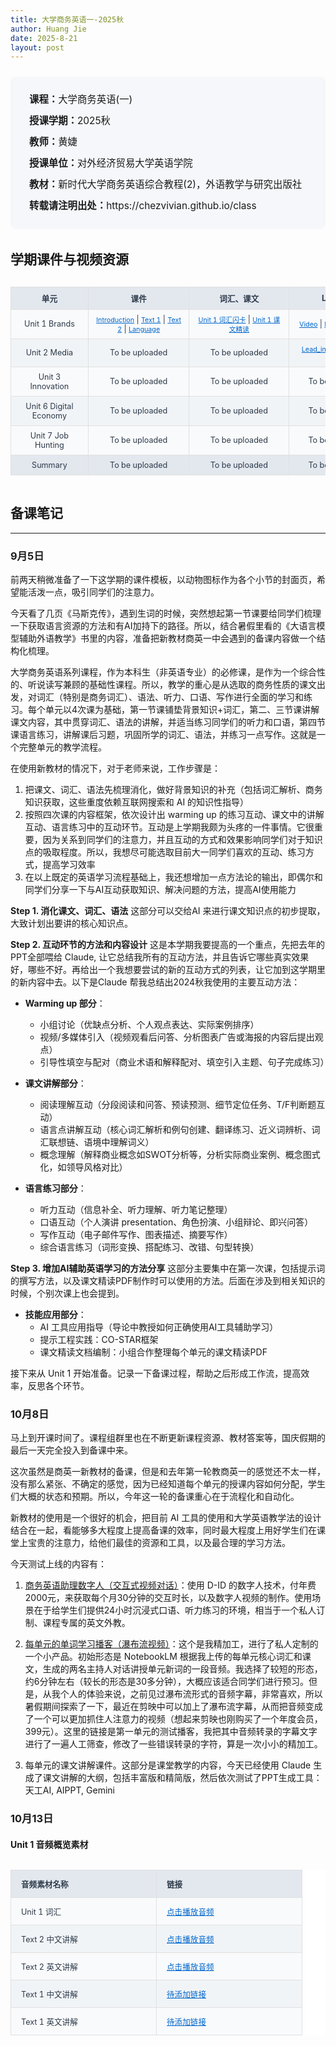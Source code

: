 ```yaml
---
title: 大学商务英语一-2025秋
author: Huang Jie
date: 2025-8-21
layout: post
---
```


<!-- 课程简介区块 -->
<div style="background:#f5f7fa; border-radius:8px; padding:20px 30px; margin:24px 0 32px 0; font-size:1.1em; line-height:2.2;">
<strong>课程：</strong>大学商务英语(一)<br>
<strong>授课学期：</strong>2025秋<br>
<strong>教师：</strong>黄婕<br>
<strong>授课单位：</strong>对外经济贸易大学英语学院<br>
<strong>教材：</strong>新时代大学商务英语综合教程(2)，外语教学与研究出版社<br>
<strong>转载请注明出处：</strong>https://chezvivian.github.io/class
</div>

<!-- 课件与精读表格 -->
## 学期课件与视频资源

<div style="overflow-x: auto; margin-bottom: 32px;">
<table style="width:100%; min-width: 600px; border-collapse:collapse; text-align:center; font-size:0.9em; background:#fff;">
  <tr style="background:#e3e8ef; color:#2d3a4a;">
    <th style="border:1px solid #e0e0e0; padding:8px 12px; min-width:80px;">单元</th>
    <th style="border:1px solid #e0e0e0; padding:8px 12px; min-width:100px;">课件</th>
    <th style="border:1px solid #e0e0e0; padding:8px 12px; min-width:120px;">词汇、课文</th>
    <th style="border:1px solid #e0e0e0; padding:8px 12px; min-width:120px;">Lead-in</th>
  </tr>
  <tr style="background:#f9fafb; color:#2d3a4a;">
    <td style="border:1px solid #e0e0e0; padding:8px 12px;">Unit 1 Brands</td>
    <td style="border:1px solid #e0e0e0; padding:8px 12px;">
      <a href="https://chezvivian.github.io/class/BE_pdf/2025秋/2025秋-商英一-introduction.pdf" target="_blank" style="color:#0066cc; text-decoration:underline; font-size:0.85em;">Introduction</a> | 
      <a href="https://chezvivian.github.io/class/BE_pdf/2025秋/2025秋-商英一-Unit1_Text1.pdf" target="_blank" style="color:#0066cc; text-decoration:underline; font-size:0.85em;">Text 1</a> | 
      <a href="https://chezvivian.github.io/class/BE_pdf/2025秋/2025秋-商英一-Unit1_Text2.pdf" target="_blank" style="color:#0066cc; text-decoration:underline; font-size:0.85em;">Text 2</a> | 
      <a href="https://chezvivian.github.io/class/BE_pdf/2025秋/2025秋-商英一-Unit1_Language.pdf" target="_blank" style="color:#0066cc; text-decoration:underline; font-size:0.85em;">Language</a>
    </td>
    <td style="border:1px solid #e0e0e0; padding:8px 12px;">
      <a href="https://chezvivian.github.io/class/BE_pdf/2025秋/Unit1_brands_词汇闪卡_更新音标.pdf" target="_blank" style="color:#0066cc; text-decoration:underline; font-size:0.85em;">Unit 1 词汇闪卡</a> |
      <a href="https://chezvivian.github.io/class/BE_pdf/2025秋/Unit1_brands_text_analysis.pdf" target="_blank" style="color:#0066cc; text-decoration:underline; font-size:0.85em;">Unit 1 课文精读</a> 
    </td>
    <td style="border:1px solid #e0e0e0; padding:8px 12px;">
      <a href="https://verbose-temple-e01.notion.site/Unit-1-Brands-video-2865a9c7a6668003aa31e25ae2882590?pvs=73" target="_blank" style="color:#0066cc; text-decoration:underline; font-size:0.85em;">Video</a> | 
      <a href="https://verbose-temple-e01.notion.site/Unit-1-Brands-audio-2865a9c7a666803fb332cd154c2f709b?pvs=74" target="_blank" style="color:#0066cc; text-decoration:underline; font-size:0.85em;">Lead in Podcast</a>
    </td>
  </tr>
  <tr style="background:#f1f4f7; color:#2d3a4a;">
    <td style="border:1px solid #e0e0e0; padding:8px 12px;">Unit 2 Media</td>
    <td style="border:1px solid #e0e0e0; padding:8px 12px;">To be uploaded</td>
    <td style="border:1px solid #e0e0e0; padding:8px 12px;">To be uploaded</td>
    <td style="border:1px solid #e0e0e0; padding:8px 12px;">
          <a href="https://verbose-temple-e01.notion.site/Unit-2-Media-Lead-in-Video-2985a9c7a666808186b9f2007203af9f?source=copy_link" target="_blank" style="color:#0066cc; text-decoration:underline; font-size:0.85em;">Lead_in Video</a> | 
          <a href="https://verbose-temple-e01.notion.site/Unit-2-Text-1-Video-explanation-29c5a9c7a66680ec9750d71c61b01854?source=copy_link" target="_blank" style="color:#0066cc; text-decoration:underline; font-size:0.85em;">Text 1 Video</a></td>
  </tr>
  <tr style="background:#f9fafb; color:#2d3a4a;">
    <td style="border:1px solid #e0e0e0; padding:8px 12px;">Unit 3 Innovation</td>
    <td style="border:1px solid #e0e0e0; padding:8px 12px;">To be uploaded</td>
    <td style="border:1px solid #e0e0e0; padding:8px 12px;">To be uploaded</td>
    <td style="border:1px solid #e0e0e0; padding:8px 12px;">To be uploaded</td>
  </tr>
  <tr style="background:#f1f4f7; color:#2d3a4a;">
    <td style="border:1px solid #e0e0e0; padding:8px 12px;">Unit 6 Digital Economy</td>
    <td style="border:1px solid #e0e0e0; padding:8px 12px;">To be uploaded</td>
    <td style="border:1px solid #e0e0e0; padding:8px 12px;">To be uploaded</td>
    <td style="border:1px solid #e0e0e0; padding:8px 12px;">To be uploaded</td>
  </tr>
  <tr style="background:#f9fafb; color:#2d3a4a;">
    <td style="border:1px solid #e0e0e0; padding:8px 12px;">Unit 7 Job Hunting</td>
    <td style="border:1px solid #e0e0e0; padding:8px 12px;">To be uploaded</td>
    <td style="border:1px solid #e0e0e0; padding:8px 12px;">To be uploaded</td>
    <td style="border:1px solid #e0e0e0; padding:8px 12px;">To be uploaded</td>
  </tr>
  <tr style="background:#e3e8ef; color:#2d3a4a;">
    <td style="border:1px solid #e0e0e0; padding:8px 12px;">Summary</td>
    <td style="border:1px solid #e0e0e0; padding:8px 12px;">To be uploaded</td>
    <td style="border:1px solid #e0e0e0; padding:8px 12px;">To be uploaded</td>
    <td style="border:1px solid #e0e0e0; padding:8px 12px;">To be uploaded</td>
  </tr>
</table>
</div>

<!-- 结课感想美化区块 -->
## 备课笔记
---

### 9月5日

前两天稍微准备了一下这学期的课件模板，以动物图标作为各个小节的封面页，希望能活泼一点，吸引同学们的注意力。

今天看了几页《马斯克传》，遇到生词的时候，突然想起第一节课要给同学们梳理一下获取语言资源的方法和有AI加持下的路径。所以，结合暑假里看的《大语言模型辅助外语教学》书里的内容，准备把新教材商英一中会遇到的备课内容做一个结构化梳理。

大学商务英语系列课程，作为本科生（非英语专业）的必修课，是作为一个综合性的、听说读写兼顾的基础性课程。所以，教学的重心是从选取的商务性质的课文出发，对词汇（特别是商务词汇）、语法、听力、口语、写作进行全面的学习和练习。每个单元以4次课为基础，第一节课铺垫背景知识+词汇，第二、三节课讲解课文内容，其中贯穿词汇、语法的讲解，并适当练习同学们的听力和口语，第四节课语言练习，讲解课后习题，巩固所学的词汇、语法，并练习一点写作。这就是一个完整单元的教学流程。

在使用新教材的情况下，对于老师来说，工作步骤是：
1. 把课文、词汇、语法先梳理消化，做好背景知识的补充（包括词汇解析、商务知识获取，这些重度依赖互联网搜索和 AI 的知识性指导）
2. 按照四次课的内容框架，依次设计出 warming up 的练习互动、课文中的讲解互动、语言练习中的互动环节。互动是上学期我颇为头疼的一件事情。它很重要，因为关系到同学们的注意力，并且互动的方式和效果影响同学们对于知识点的吸取程度。所以，我想尽可能选取目前大一同学们喜欢的互动、练习方式，提高学习效率
3. 在以上既定的英语学习流程基础上，我还想增加一点方法论的输出，即偶尔和同学们分享一下与AI互动获取知识、解决问题的方法，提高AI使用能力

**Step 1. 消化课文、词汇、语法**
这部分可以交给AI 来进行课文知识点的初步提取，大致计划出要讲的核心知识点。

**Step 2. 互动环节的方法和内容设计**
这是本学期我要提高的一个重点，先把去年的PPT全部喂给 Claude, 让它总结我所有的互动方法，并且告诉它哪些真实效果好，哪些不好。再给出一个我想要尝试的新的互动方式的列表，让它加到这学期里的新内容中去。以下是Claude 帮我总结出2024秋我使用的主要互动方法：

- **Warming up 部分**：
  - 小组讨论（优缺点分析、个人观点表达、实际案例排序）
  - 视频/多媒体引入（视频观看后问答、分析图表广告或海报的内容后提出观点）
  - 引导性填空与配对（商业术语和解释配对、填空引入主题、句子完成练习）

- **课文讲解部分**：
  - 阅读理解互动（分段阅读和问答、预读预测、细节定位任务、T/F判断题互动）
  - 语言点讲解互动（核心词汇解析和例句创建、翻译练习、近义词辨析、词汇联想链、语境中理解词义）
  - 概念理解（解释商业概念如SWOT分析等，分析实际商业案例、概念图式化，如领导风格对比）

- **语言练习部分**：
  - 听力互动（信息补全、听力理解、听力笔记整理）
  - 口语互动（个人演讲 presentation、角色扮演、小组辩论、即兴问答）
  - 写作互动（电子邮件写作、图表描述、摘要写作）
  - 综合语言练习（词形变换、搭配练习、改错、句型转换）

**Step 3. 增加AI辅助英语学习的方法分享**
这部分主要集中在第一次课，包括提示词的撰写方法，以及课文精读PDF制作时可以使用的方法。后面在涉及到相关知识的时候，个别次课上也会提到。

- **技能应用部分**：
  - AI 工具应用指导（导论中教授如何正确使用AI工具辅助学习）
  - 提示工程实践：CO-STAR框架
  - 课文精读文档编制：小组合作整理每个单元的课文精读PDF

接下来从 Unit 1 开始准备。记录一下备课过程，帮助之后形成工作流，提高效率，反思各个环节。


### 10月8日 

马上到开课时间了。课程组群里也在不断更新课程资源、教材答案等，国庆假期的最后一天完全投入到备课中来。

这次虽然是商英一新教材的备课，但是和去年第一轮教商英一的感觉还不太一样，没有那么紧张、不确定的感觉，因为已经知道每个单元的授课内容如何分配，学生们大概的状态和预期。所以，今年这一轮的备课重心在于流程化和自动化。

新教材的使用是一个很好的机会，把目前 AI 工具的使用和大学英语教学法的设计结合在一起，看能够多大程度上提高备课的效率，同时最大程度上用好学生们在课堂上宝贵的注意力，给他们最佳的资源和工具，以及最合理的学习方法。

今天测试上线的内容有：

1. <a href="https://studio.d-id.com/agents/share?id=agt_AARr0Q-v&utm_source=copy&key=WVhWMGFEQjhOamd4WVRBeFltRXlaR05oTVRjMU5EZGtabVl4TkRjMU9saHZhV0ZZYm1acGRrdDVORFJLUkZaU1JVUmpZdz09" target="_blank">商务英语助理数字人（交互式视频对话）</a>：使用 D-ID 的数字人技术，付年费2000元，来获取每个月30分钟的交互时长，以及数字人视频的制作。使用场景在于给学生们提供24小时沉浸式口语、听力练习的环境，相当于一个私人订制、课程专属的英文外教。

2. <a href="https://verbose-temple-e01.notion.site/Unit-1-Brands-video-2865a9c7a6668003aa31e25ae2882590?pvs=73" target="_blank">每单元的单词学习播客（瀑布流视频）</a>：这个是我精加工，进行了私人定制的一个小产品。初始形态是 NotebookLM 根据我上传的每单元核心词汇和课文，生成的两名主持人对话讲授单元新词的一段音频。我选择了较短的形态，约6分钟左右（较长的形态是30多分钟），大概应该适合同学们进行预习。但是，从我个人的体验来说，之前见过瀑布流形式的音频字幕，非常喜欢，所以暑假期间探索了一下，最近在剪映中可以加上了瀑布流字幕，从而把音频变成了一个可以更加抓住人注意力的视频（想起来剪映也刚购买了一个年度会员，399元）。这里的链接是第一单元的测试播客，我把其中音频转录的字幕文字进行了一遍人工筛查，修改了一些错误转录的字符，算是一次小小的精加工。

3. 每单元的课文讲解课件。这部分是课堂教学的内容，今天已经使用 Claude 生成了课文讲解的大纲，包括丰富版和精简版，然后依次测试了PPT生成工具：天工AI, AIPPT, Gemini

### 10月13日

#### Unit 1 音频概览素材

<div style="overflow-x: auto; margin-bottom: 32px;">
<table style="width:100%; min-width: 400px; border-collapse:collapse; text-align:left; font-size:0.9em; background:#fff;">
  <tr style="background:#e3e8ef; color:#2d3a4a;">
    <th style="border:1px solid #e0e0e0; padding:12px 16px; min-width:200px;">音频素材名称</th>
    <th style="border:1px solid #e0e0e0; padding:12px 16px; min-width:200px;">链接</th>
  </tr>
  <tr style="background:#f9fafb; color:#2d3a4a;">
    <td style="border:1px solid #e0e0e0; padding:12px 16px;">Unit 1 词汇</td>
    <td style="border:1px solid #e0e0e0; padding:12px 16px;"><a href="https://verbose-temple-e01.notion.site/Unit-1-Brands-audio-2865a9c7a666803fb332cd154c2f709b" target="_blank" style="color:#0066cc; text-decoration:underline;">点击播放音频</a></td>
  </tr>
  <tr style="background:#f1f4f7; color:#2d3a4a;">
    <td style="border:1px solid #e0e0e0; padding:12px 16px;">Text 2 中文讲解</td>
    <td style="border:1px solid #e0e0e0; padding:12px 16px;"><a href="https://verbose-temple-e01.notion.site/Unit-1-Text-2-28b5a9c7a66680c49541d012e37b5bc0?pvs=74" target="_blank" style="color:#0066cc; text-decoration:underline;">点击播放音频</a></td>
  </tr>
  <tr style="background:#f9fafb; color:#2d3a4a;">
    <td style="border:1px solid #e0e0e0; padding:12px 16px;">Text 2 英文讲解</td>
    <td style="border:1px solid #e0e0e0; padding:12px 16px;"><a href="https://verbose-temple-e01.notion.site/Unit-1-Text-2-explanation-28b5a9c7a66680d58a54e5363fa1ac24?pvs=74" target="_blank" style="color:#0066cc; text-decoration:underline;">点击播放音频</a></td>
  </tr>
  <tr style="background:#f1f4f7; color:#2d3a4a;">
    <td style="border:1px solid #e0e0e0; padding:12px 16px;">Text 1 中文讲解</td>
    <td style="border:1px solid #e0e0e0; padding:12px 16px;"><a href="#" target="_blank" style="color:#0066cc; text-decoration:underline;">待添加链接</a></td>
  </tr>
  <tr style="background:#f9fafb; color:#2d3a4a;">
    <td style="border:1px solid #e0e0e0; padding:12px 16px;">Text 1 英文讲解</td>
    <td style="border:1px solid #e0e0e0; padding:12px 16px;"><a href="#" target="_blank" style="color:#0066cc; text-decoration:underline;">待添加链接</a></td>
  </tr>
</table>
</div>

